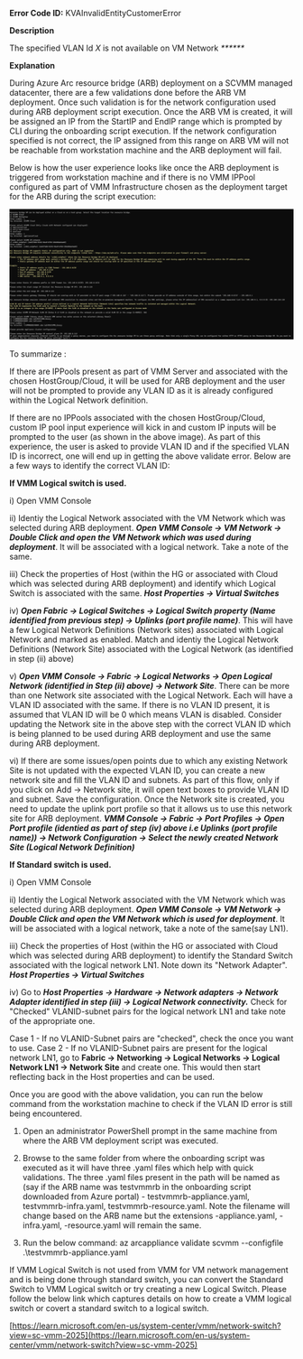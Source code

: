 **Error Code ID:** KVAInvalidEntityCustomerError

**Description**
  
The specified VLAN Id _X_ is not available on VM Network _******_

**Explanation**

During Azure Arc resource bridge (ARB) deployment on a SCVMM managed datacenter, there are a few validations done before the ARB VM deployment. Once such validation is for the network configuration used during ARB deployment script execution. Once the ARB VM is created, it will be assigned an IP from the StartIP and EndIP range which is prompted by CLI during the onboarding script execution. If the network configuration specified is not correct, the IP assigned from this range on ARB VM will not be reachable from workstation machine and the ARB deployment will fail. 

Below is how the user experience looks like once the ARB deployment is triggered from workstation machine and if there is no VMM IPPool configured as part of VMM Infrastructure chosen as the deployment target for the ARB during the script execution:

![alt text](VlanIDCLIFlow.png)

To summarize :

If there are IPPools present as part of VMM Server and associated with the chosen HostGroup/Cloud, it will be used for ARB deployment and the user will not be prompted to provide any VLAN ID as it is already configured within the Logical Network definition.

If there are no IPPools associated with the chosen HostGroup/Cloud, custom IP pool input experience will kick in and custom IP inputs will be prompted to the user (as shown in the above image). As part of this experience, the user is asked to provide VLAN ID and if the specified VLAN ID is incorrect, one will end up in getting the above validate error. Below are a few ways to identify the correct VLAN ID:

**If VMM Logical switch is used.**

i) Open VMM Console

ii) Identiy the Logical Network associated with the VM Network which was selected during ARB deployment. ***Open VMM Console -> VM Network -> Double Click and open the VM Network which was used during deployment***. It will be associated with a logical network. Take a note of the same.

iii) Check the properties of Host (within the HG or associated with Cloud which was selected during ARB deployment) and identify which Logical Switch is associated with the same. ***Host Properties -> Virtual Switches***

iv) ***Open Fabric -> Logical Switches -> Logical Switch property (Name identified from previous step) -> Uplinks (port profile name)***. This will have a few Logical Network Definitions (Network sites) associated with Logical Network and marked as enabled. Match and identiy the Logical Network Definitions (Network Site) associated with the Logical Network (as identified in step (ii) above)

v) ***Open VMM Console -> Fabric ->  Logical Networks -> Open Logical Network (identified in Step (ii) above) -> Network Site***. There can be more than one Network site associated with the Logical Network. Each will have a VLAN ID associated with the same. If there is no VLAN ID present, it is assumed that VLAN ID will be 0 which means VLAN is disabled. Consider updating the Network site in the above step with the correct VLAN ID which is being planned to be used during ARB deployment and use the same during ARB deployment. 

vi) If there are some issues/open points due to which any existing Network Site is not updated with the expected VLAN ID, you can create a new network site and fill the VLAN ID and subnets. As part of this flow, only if you click on Add -> Network site, it will open text boxes to provide VLAN ID and subnet. Save the configuration. Once the Network site is created, you need to update the uplink port profile so that it allows us to use this network site for ARB deployment. ***VMM Console -> Fabric -> Port Profiles -> Open Port profile (identied as part of step (iv) above i.e Uplinks (port profile name)) -> Network Configuration -> Select the newly created Network Site (Logical Network Definition)***


**If Standard switch is used.**
   
i) Open VMM Console

ii) Identiy the Logical Network associated with the VM Network which was selected during ARB deployment. ***Open VMM Console -> VM Network -> Double Click and open the VM Network which is used for deployment***. It will be associated with a logical network, take a note of the same(say LN1).

iii) Check the properties of Host (within the HG or associated with Cloud which was selected during ARB deployment) to identify the Standard Switch associated with the logical network LN1. Note down its "Network Adapter". ***Host Properties -> Virtual Switches***
      
iv) Go to ***Host Properties -> Hardware -> Network adapters -> Network Adapter identified in step (iii) -> Logical Network connectivity.*** Check for "Checked" VLANID-subnet pairs for the logical network LN1 and take note of the appropriate one.
  
  Case 1 - If no VLANID-Subnet pairs are "checked", check the once you want to use.
  Case 2 - If no VLANID-Subnet pairs are present for the logical network LN1, go to **Fabric -> Networking -> Logical Networks -> Logical Network LN1 -> Network Site** and create one. This would then start reflecting back in the Host properties and can be used.

Once you are good with the above validation, you can run the below command from the workstation machine to check if the VLAN ID error is still being encountered.

1) Open an administrator PowerShell prompt in the same machine from where the ARB VM deployment script was executed.
2) Browse to the same folder from where the onboarding script was executed as it will have three .yaml files which help with quick validations. The three .yaml files present in the path will be named as (say if the ARB name was testvmmrb in the onboarding script downloaded from Azure portal) -
   testvmmrb-appliance.yaml, testvmmrb-infra.yaml, testvmmrb-resource.yaml. Note the filename will change based on the ARB name but the extensions -appliance.yaml, -infra.yaml, -resource.yaml will remain the same.

3) Run the below command:
   az arcappliance validate scvmm --configfile .\testvmmrb-appliance.yaml

If VMM Logical Switch is not used from VMM for VM network management and is being done through standard switch, you can convert the Standard Switch to VMM Logical switch or try creating a new Logical Switch. Please follow the below link which captures details on how to create a VMM logical switch or covert a standard switch to a logical switch.

[https://learn.microsoft.com/en-us/system-center/vmm/network-switch?view=sc-vmm-2025](https://learn.microsoft.com/en-us/system-center/vmm/network-switch?view=sc-vmm-2025)


